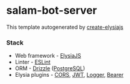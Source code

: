 # salam-bot-server

This template autogenerated by [create-elysiajs](https://github.com/kravetsone/create-elysiajs)

### Stack
- Web framework - [ElysiaJS](https://elysiajs.com/)
- Linter - [ESLint](https://eslint.org/)
- ORM - [Drizzle](https://orm.drizzle.team/) ([PostgreSQL](https://www.postgresql.org/))
- Elysia plugins - [CORS](https://elysiajs.com/plugins/cors.html), [JWT](https://elysiajs.com/plugins/jwt.html), [Logger](https://github.com/bogeychan/elysia-logger), [Bearer](https://elysiajs.com/plugins/bearer.html)